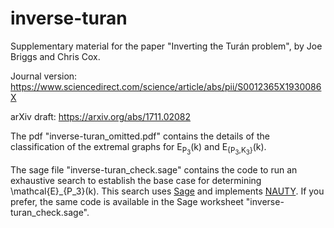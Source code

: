 # inverse-turan
Supplementary material for the paper "Inverting the Tur&aacute;n problem", by Joe Briggs and Chris Cox.

Journal version: <https://www.sciencedirect.com/science/article/abs/pii/S0012365X1930086X>

arXiv draft: <https://arxiv.org/abs/1711.02082>

The pdf "inverse-turan_omitted.pdf" contains the details of the classification of the extremal graphs for E<sub>P<sub>3</sub></sub>(k) and E<sub>{P<sub>3</sub>,K<sub>3</sub>}</sub>(k).

The sage file "inverse-turan_check.sage" contains the code to run an exhaustive search to establish the base case for determining \mathcal{E}_{P_3}(k). This search uses [Sage](https://www.sagemath.org/) and implements [NAUTY](http://pallini.di.uniroma1.it/).
If you prefer, the same code is available in the Sage worksheet "inverse-turan_check.sage".
